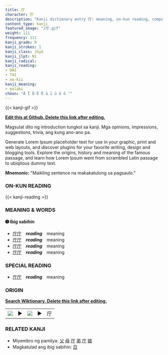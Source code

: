 ```yaml
---
title: 庁
character: 庁
description: "Kanji dictionary entry 庁: meaning, on-kun reading, compounds, origin, related kanji"
content_type: kanji
featured_image: "/庁.gif"
weight: 111
frequency: 111
kanji_grade: 9
kanji_strokes: 1
kanji_class: Jōyō
kanji_jlpt: N1
kanji_radical: 
kanji_reading: 
- DAI
- TAI
- oo-kii
kanji_meaning:
- malaki
chōon: "Ā Ī Ū Ē Ō ā ī ū ē ō ’"
---
```

[//]: # (Don't edit the line below. Kanji animated GIF code is automatically generated.)
{{< kanji-gif >}}

[//]: # (Edit below this line.)

**[Edit this at Github. Delete this link after editing.](https://github.com/tim0g/tim/tree/main/content/kanji/庁/index.md)**

Magsulat dito ng introduction tungkol sa kanji. Mga opinions, impressions, suggestions, trivia, ang kung ano-ano pa.

Generate Lorem Ipsum placeholder text for use in your graphic, print and web layouts, and discover plugins for your favorite writing, design and blogging tools. Explore the origins, history and meaning of the famous passage, and learn how Lorem Ipsum went from scrambled Latin passage to ubiqitous dummy text.
 
**Mnemonic:** "Maikling sentence na makakatulong sa pagsaulo."

### ON-KUN READING

[//]: # (Don't edit the line below. ON-KUN READING code is automatically generated.)
{{< kanji-reading >}}

### MEANING & WORDS

#### ➊ **Ibig sabihin**
  - [庁](../庁)[庁](../庁)　***reading***　meaning
  - [庁](../庁)[庁](../庁)　***reading***　meaning
  - [庁](../庁)[庁](../庁)　***reading***　meaning
  - [庁](../庁)[庁](../庁)　***reading***　meaning

### SPECIAL READING
  - [庁](../庁)[庁](../庁)　***reading***　meaning

### ORIGIN

**[Search Wiktionary. Delete this link after editing.](https://wiktionary.org/wiki/庁)**
<table class="kanji-table"><tr><td>
<img src="60px-庁-bronze.svg.png">
</td><td>▶</td><td>
<img src="60px-庁-oracle.svg.png">
</td><td>▶</td>
<td class="kanji-origin">庁</td>
</tr></table>

### RELATED KANJI
- Miyembro ng pamilya: [父](../父) [母](../母) [庁](../庁) [弟](../弟) [庁](../庁) [娘](../娘)
- Magkatulad ang ibig sabihin: [日](../日)
